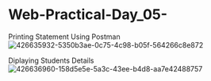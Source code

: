 # Web-Practical-Day_05-
Printing Statement Using Postman
![426635932-5350b3ae-0c75-4c98-b05f-564266c8e872](https://github.com/user-attachments/assets/4b517892-1965-41fd-9faa-342096b3f42f)


Diplaying Students Details
![426636960-158d5e5e-5a3c-43ee-b4d8-aa7e42488757](https://github.com/user-attachments/assets/1f291566-6c39-4d5a-9e96-de49c981d128)

